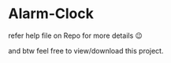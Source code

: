# Alarm-Clock

refer help file on Repo for more details 😉

and btw feel free to view/download this project.
